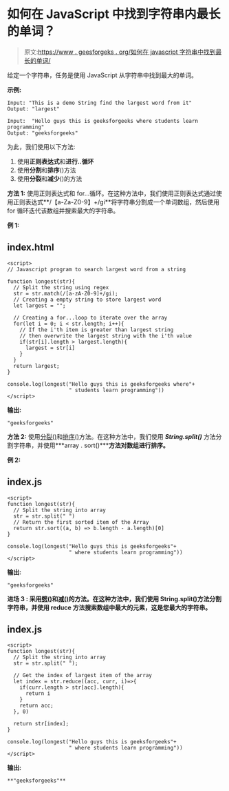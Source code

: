 # 如何在 JavaScript 中找到字符串内最长的单词？

> 原文:[https://www . geesforgeks . org/如何在 javascript 字符串中找到最长的单词/](https://www.geeksforgeeks.org/how-to-find-the-longest-word-within-the-string-in-javascript/)

给定一个字符串，任务是使用 JavaScript 从字符串中找到最大的单词。

**示例:**

```
Input: "This is a demo String find the largest word from it"
Output: "largest"

Input:  "Hello guys this is geeksforgeeks where students learn programming"
Output: "geeksforgeeks"
```

为此，我们使用以下方法:

1.  使用**正则表达式**和**进行..循环**
2.  使用**分割**和**排序**()方法
3.  使用**分裂**和**减少**()的方法

**方法 1:** 使用正则表达式和 for…循环。在这种方法中，我们使用正则表达式通过使用正则表达式**/【a-Za-Z0-9】+/gi**将字符串分割成一个单词数组，然后使用 for 循环迭代该数组并搜索最大的字符串。

**例 1:**

## index.html

```
<script>
// Javascript program to search largest word from a string

function longest(str){
  // Split the string using regex
  str = str.match(/[a-zA-Z0-9]+/gi);
  // Creating a empty string to store largest word
  let largest = "";

  // Creating a for...loop to iterate over the array
  for(let i = 0; i < str.length; i++){
    // If the i'th item is greater than largest string 
    // then overwrite the largest string with the i'th value
    if(str[i].length > largest.length){
      largest = str[i]
    }
  }
  return largest;
}

console.log(longest("Hello guys this is geeksforgeeks where"+
                    " students learn programming"))
</script>
```

**输出:**

```
"geeksforgeeks"
```

**方法 2:** 使用[分裂()](https://www.geeksforgeeks.org/javascript-string-prototype-split-function/)和[排序()](https://www.geeksforgeeks.org/javascript-array-sort-method/)方法。在这种方法中，我们使用 ***String.split()*** 方法分割字符串，并使用***array . sort()*****方法对数组进行排序。**

****例 2:****

## **index.js**

```
<script>
function longest(str){
  // Split the string into array
  str = str.split(" ")
  // Return the first sorted item of the Array
  return str.sort((a, b) => b.length - a.length)[0]
}

console.log(longest("Hello guys this is geeksforgeeks"+
                    " where students learn programming"))
</script>
```

****输出:****

```
"geeksforgeeks"
```

****进场 3 :** 采用[劈()](https://www.geeksforgeeks.org/javascript-string-prototype-split-function/)和[减()](https://www.geeksforgeeks.org/javascript-array-reduce-method/)的方法。在这种方法中，我们使用 String.split()方法分割字符串，并使用 reduce 方法搜索数组中最大的元素，这是您最大的字符串。**

## **index.js**

```
<script>
function longest(str){
  // Split the string into array
  str = str.split(" ");

  // Get the index of largest item of the array
  let index = str.reduce((acc, curr, i)=>{
    if(curr.length > str[acc].length){
      return i
    }
    return acc;
  }, 0)

  return str[index];
}

console.log(longest("Hello guys this is geeksforgeeks"+
                    " where students learn programming"))
</script>
```

****输出:****

```
**"geeksforgeeks"**
```